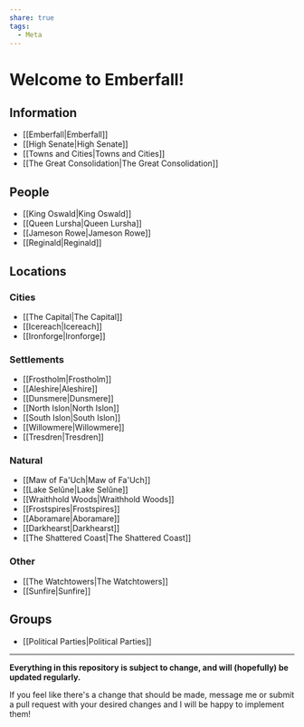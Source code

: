 ```yaml
---
share: true
tags:
  - Meta
---
```


# Welcome to Emberfall!
## Information
- [[Emberfall|Emberfall]]
- [[High Senate|High Senate]]
- [[Towns and Cities|Towns and Cities]]
- [[The Great Consolidation|The Great Consolidation]]
## People
- [[King Oswald|King Oswald]]
- [[Queen Lursha|Queen Lursha]]
- [[Jameson Rowe|Jameson Rowe]]
- [[Reginald|Reginald]]
## Locations
### Cities
- [[The Capital|The Capital]]
- [[Icereach|Icereach]]
- [[Ironforge|Ironforge]]
### Settlements
- [[Frostholm|Frostholm]]
- [[Aleshire|Aleshire]]
- [[Dunsmere|Dunsmere]]
- [[North Islon|North Islon]]
- [[South Islon|South Islon]]
- [[Willowmere|Willowmere]]
- [[Tresdren|Tresdren]]
### Natural
- [[Maw of Fa'Uch|Maw of Fa'Uch]]
- [[Lake Selûne|Lake Selûne]]
- [[Wraithhold Woods|Wraithhold Woods]]
- [[Frostspires|Frostspires]]
- [[Aboramare|Aboramare]]
- [[Darkhearst|Darkhearst]]
- [[The Shattered Coast|The Shattered Coast]]
### Other
- [[The Watchtowers|The Watchtowers]]
- [[Sunfire|Sunfire]]
## Groups
- [[Political Parties|Political Parties]]


---

**Everything in this repository is subject to change, and will (hopefully) be updated regularly.**


If you feel like there's a change that should be made, message me or submit a pull request with your desired changes and I will be happy to implement them!